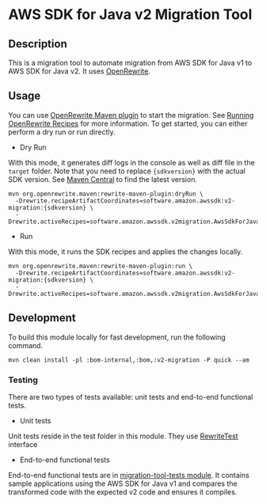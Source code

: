 # AWS SDK for Java v2 Migration Tool

## Description
This is a migration tool to automate migration from AWS SDK for Java v1 to AWS SDK for Java v2.
It uses [OpenRewrite][open-rewrite].

## Usage

You can use [OpenRewrite Maven plugin][open-rewrite-plugin] to start the migration. See [Running OpenRewrite Recipes][open-rewrite-usage] for more information.
To get started, you can either perform a dry run or run directly.

- Dry Run 

With this mode, it generates diff logs in the console as well as diff file in the `target` folder.
Note that you need to replace `{sdkversion}` with the actual SDK version. See [Maven Central][maven-central] to 
find the latest version.

```
mvn org.openrewrite.maven:rewrite-maven-plugin:dryRun \
  -Drewrite.recipeArtifactCoordinates=software.amazon.awssdk:v2-migration:{sdkversion} \
  -Drewrite.activeRecipes=software.amazon.awssdk.v2migration.AwsSdkForJavaV1ToV2
```

- Run

With this mode, it runs the SDK recipes and applies the changes locally.

```
mvn org.openrewrite.maven:rewrite-maven-plugin:run \
  -Drewrite.recipeArtifactCoordinates=software.amazon.awssdk:v2-migration:{sdkversion} \
  -Drewrite.activeRecipes=software.amazon.awssdk.v2migration.AwsSdkForJavaV1ToV2
```


## Development

To build this module locally for fast development, run the following command.

```
mvn clean install -pl :bom-internal,:bom,:v2-migration -P quick --am
```

### Testing

There are two types of tests available: unit tests and end-to-end functional tests.
- Unit tests

Unit tests reside in the test folder in this module. They use [RewriteTest][rewrite-test] interface

- End-to-end functional tests

End-to-end functional tests are in [migration-tool-tests module][migration-tool-tests]. It contains
sample applications using the AWS SDK for Java v1 and compares the transformed code with the expected v2 
code and ensures it compiles.

[open-rewrite]: https://docs.openrewrite.org/
[open-rewrite-usage]: https://docs.openrewrite.org/running-recipes
[open-rewrite-plugin]: https://docs.openrewrite.org/reference/rewrite-maven-plugin
[maven-central]: https://central.sonatype.com/artifact/software.amazon.awssdk/v2-migration
[rewrite-test]:https://docs.openrewrite.org/authoring-recipes/recipe-testing#rewritetest-interface
[migration-tool-tests]:../test/migration-tool-tests